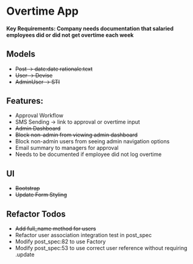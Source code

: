# Overtime App

#### Key Requirements: Company needs documentation that salaried employees did or did not get overtime each week

## Models
- ~~Post -> date:date rationale:text~~
- ~~User -> Devise~~
- ~~AdminUser -> STI~~

## Features:
- Approval Workflow
- SMS Sending -> link to approval or overtime input
- ~~Admin Dashboard~~
- ~~Block non-admin from viewing admin dashboard~~
- Block non-admin users from seeing admin navigation options
- Email summary to managers for approval
- Needs to be documented if employee did not log overtime

## UI
- ~~Bootstrap~~
- ~~Update Form Styling~~

## Refactor Todos
- ~~Add full_name method for users~~
- Refactor user association integration test in post_spec
- Modify post_spec:82 to use Factory
- Modify post_spec:53 to use correct user reference without requiring .update
